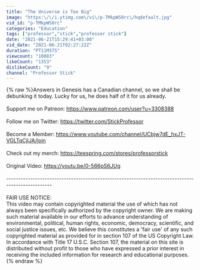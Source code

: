 ```yaml
---
title: "The Universe is Too Big"
image: "https:\/\/i.ytimg.com\/vi\/p-TMkpWS0rc\/hqdefault.jpg"
vid_id: "p-TMkpWS0rc"
categories: "Education"
tags: ["professor","stick","professor stick"]
date: "2021-06-21T15:29:41+03:00"
vid_date: "2021-06-21T02:27:22Z"
duration: "PT11M37S"
viewcount: "10083"
likeCount: "1353"
dislikeCount: "9"
channel: "Professor Stick"
---
```

{% raw %}Answers in Genesis has a Canadian channel, so we shall be debunking it today. Lucky for us, he does half of it for us already.<br /><br />Support me on Patreon: <a rel="nofollow" target="blank" href="https://www.patreon.com/user?u=3308388">https://www.patreon.com/user?u=3308388</a><br /><br />Follow me on Twitter: <a rel="nofollow" target="blank" href="https://twitter.com/StickProfessor">https://twitter.com/StickProfessor</a><br /><br />Become a Member: <a rel="nofollow" target="blank" href="https://www.youtube.com/channel/UCbjw7dE_hxJT-VGLTqCjlJA/join">https://www.youtube.com/channel/UCbjw7dE_hxJT-VGLTqCjlJA/join</a><br /><br />Check out my merch: <a rel="nofollow" target="blank" href="https://teespring.com/stores/professorstick">https://teespring.com/stores/professorstick</a><br /><br />Original Video: <a rel="nofollow" target="blank" href="https://youtu.be/0-566pS6JUg">https://youtu.be/0-566pS6JUg</a><br /><br />-------------------------------------------------------------------------------------------------<br /><br />FAIR USE NOTICE:<br />This video may contain copyrighted material the use of which has not always been specifically authorized by the copyright owner. We are making such material available in our efforts to advance understanding of environmental, political, human rights, economic, democracy, scientific, and social justice issues, etc. We believe this constitutes a 'fair use' of any such copyrighted material as provided for in section 107 of the US Copyright Law. In accordance with Title 17 U.S.C. Section 107, the material on this site is distributed without profit to those who have expressed a prior interest in receiving the included information for research and educational purposes.{% endraw %}
